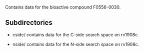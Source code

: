 Contains data for the bioactive compound F0556-0030.

## Subdirectories

- cside/ contains data for the C-side search space on rv1908c.

- nside/ contains data for the N-side search space on rv1908c.

